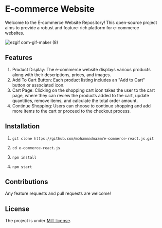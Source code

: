 # E-commerce Website

Welcome to the E-commerce Website Repository! This open-source project aims to provide a robust and feature-rich platform for e-commerce websites.

![ezgif com-gif-maker (8)](https://github.com/mohammadnazm/ecommerce-website/assets/63538356/5d4e1e6c-ffae-4d5a-b891-45338f301d1c)

## Features
1. Product Display: The e-commerce website displays various products along with their descriptions, prices, and images.
2. Add To Cart Button: Each product listing includes an "Add to Cart" button or associated icon.  
3. Cart Page: Clicking on the shopping cart icon takes the user to the cart page, where they can review the products added to the cart, update quantities, remove items, and calculate the total order amount.
4. Continue Shopping: Users can choose to continue shopping and add more items to the cart or proceed to the checkout process.

## Installation

1. `git clone https://github.com/mohammadnazm/e-commerce-react.js.git`

2. `cd e-commerce-react.js`

3. `npm install`

4. `npm start`

## Contributions

Any feature requests and pull requests are welcome!

## License

The project is under [MIT license](https://choosealicense.com/licenses/mit/).
